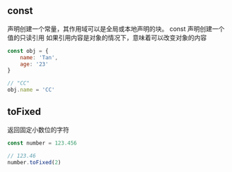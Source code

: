## const 
声明创建一个常量，其作用域可以是全局或本地声明的块。
const 声明创建一个值的只读引用
如果引用内容是对象的情况下，意味着可以改变对象的内容

```js
const obj = {
    name: 'Tan',
    age: '23'
}

// "CC"
obj.name = 'CC'
```

## toFixed
返回固定小数位的字符
```js
const number = 123.456

// 123.46
number.toFixed(2)
```
